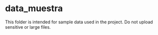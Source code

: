 # data_muestra

This folder is intended for sample data used in the project. Do not upload sensitive or large files.
